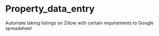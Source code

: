 # Property_data_entry
Automate taking listings on Zillow with certain requirements to Google spreadsheet
